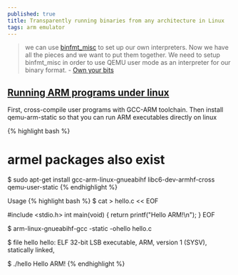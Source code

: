 ```yaml
---
published: true
title: Transparently running binaries from any architecture in Linux
tags: arm emulator
---
```

> we can use [binfmt_misc](https://ownyourbits.com/2018/05/23/the-real-power-of-linux-executables/) to set up our own interpreters. Now we have all the pieces and we want to put them together. We need to setup binfmt_misc in order to use QEMU user mode as an interpreter for our binary format. - [Own your bits](https://ownyourbits.com/)

## [Running ARM programs under linux](https://gist.github.com/luk6xff/9f8d2520530a823944355e59343eadc1#running-arm-programs-under-linux-without-starting-qemu-vm)
First, cross-compile user programs with GCC-ARM toolchain. Then install qemu-arm-static so that you can run ARM executables directly on linux

{% highlight bash %}
# armel packages also exist
$ sudo apt-get install gcc-arm-linux-gnueabihf libc6-dev-armhf-cross qemu-user-static
{% endhighlight %} 

Usage
{% highlight bash %}
$ cat > hello.c << EOF

#include <stdio.h>
int main(void) { return printf("Hello ARM!\n"); }
EOF

$ arm-linux-gnueabihf-gcc -static  -ohello hello.c

$ file hello
hello: ELF 32-bit LSB executable, ARM, version 1 (SYSV), statically linked,

$ ./hello
Hello ARM!
{% endhighlight %}

